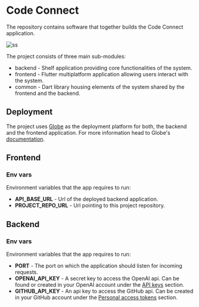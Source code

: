 # Code Connect

The repository contains software that together builds the Code Connect application.

![ss](https://github.com/tomwyr/playground/assets/9600796/c132cf0d-f9eb-40ba-aaa8-61eca7b4d14c)

The project consists of three main sub-modules:

- backend - Shelf application providing core functionalities of the system.
- frontend - Flutter multiplatform application allowing users interact with the system.
- common - Dart library housing elements of the system shared by the frontend and the backend.

## Deployment

The project uses [Globe](globe.dev) as the deployment platform for both, the backend and the frontend application. For more information head to Globe's [documentation](https://docs.globe.dev/).

## Frontend

### Env vars

Environment variables that the app requires to run:

- **API_BASE_URL** - Url of the deployed backend application.
- **PROJECT_REPO_URL** - Url pointing to this project repository.

## Backend

### Env vars

Environment variables that the app requires to run:

- **PORT** - The port on which the application should listen for incoming requests.
- **OPENAI_API_KEY** - A secret key to access the OpenAI api. Can be found or created in your OpenAI account under the [API keys](https://platform.openai.com/api-keys) section.
- **GITHUB_API_KEY** - An api key to access the GitHub api. Can be created in your GitHub account under the [Personal access tokens](https://github.com/settings/tokens) section.
